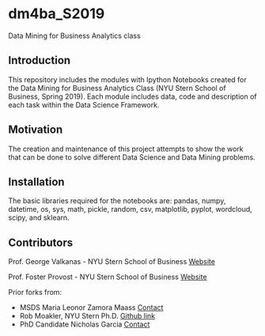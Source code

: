 # dm4ba_S2019
Data Mining for Business Analytics class


## Introduction

This repository includes the modules with Ipython Notebooks created for the Data Mining for Business Analytics Class (NYU Stern School of Business, Spring 2019). Each module includes data, code and description of each task within the Data Science Framework.


## Motivation

The creation and maintenance of this project attempts to show the work that can be done to solve different Data Science and Data Mining problems. 


## Installation

The basic libraries required for the notebooks are: pandas, numpy, datetime, os, sys, math, pickle, random, csv, matplotlib, pyplot, wordcloud, scipy, and sklearn.


## Contributors

Prof. George Valkanas - NYU Stern School of Business [Website](http://www.di.uoa.gr/~gvalk/)

Prof. Foster Provost - NYU Stern School of Business [Website](http://people.stern.nyu.edu/fprovost/)

Prior forks from:
* MSDS Maria Leonor Zamora Maass [Contact](https://www.linkedin.com/in/marialzamora/)
* Rob Moakler, NYU Stern Ph.D. [Github link](https://github.com/rmoakler/learning-data-science/tree/master/Fall%202015)
* PhD Candidate Nicholas Garcia [Contact](https://www.linkedin.com/in/nickmacgregorgarcia/)
